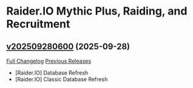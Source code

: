 # Raider.IO Mythic Plus, Raiding, and Recruitment

## [v202509280600](https://github.com/RaiderIO/raiderio-addon/tree/v202509280600) (2025-09-28)
[Full Changelog](https://github.com/RaiderIO/raiderio-addon/compare/v202509270613...v202509280600) [Previous Releases](https://github.com/RaiderIO/raiderio-addon/releases)

- [Raider.IO] Database Refresh  
- [Raider.IO] Classic Database Refresh  
